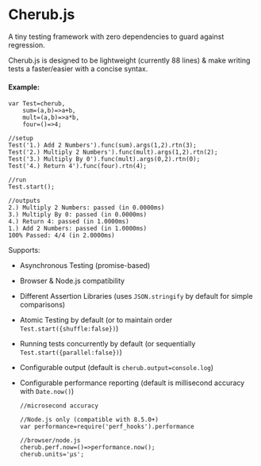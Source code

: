 # Cherub.js
A tiny testing framework with zero dependencies to guard against regression.

Cherub.js is designed to be lightweight (currently 88 lines) & make writing tests a faster/easier with a concise syntax.

#### Example:

    var Test=cherub,
    	sum=(a,b)=>a+b,
    	mult=(a,b)=>a*b,
    	four=()=>4;
        
    //setup
    Test('1.) Add 2 Numbers').func(sum).args(1,2).rtn(3);
    Test('2.) Multiply 2 Numbers').func(mult).args(1,2).rtn(2);
    Test('3.) Multiply By 0').func(mult).args(0,2).rtn(0);
    Test('4.) Return 4').func(four).rtn(4);
    
    //run
	Test.start();
    
    //outputs
    2.) Multiply 2 Numbers: passed (in 0.0000ms)
    3.) Multiply By 0: passed (in 0.0000ms)
    4.) Return 4: passed (in 1.0000ms)
    1.) Add 2 Numbers: passed (in 1.0000ms)
    100% Passed: 4/4 (in 2.0000ms)

Supports:

* Asynchronous Testing (promise-based)
* Browser & Node.js compatibility
* Different Assertion Libraries (uses `JSON.stringify` by default for simple comparisons)
* Atomic Testing by default (or to maintain order `Test.start({shuffle:false})`)
* Running tests concurrently by default (or sequentially `Test.start({parallel:false})`)
* Configurable output (default is `cherub.output=console.log`)
* Configurable performance reporting (default is millisecond accuracy with `Date.now()`)

      //microsecond accuracy
           
      //Node.js only (compatible with 8.5.0+)
      var performance=require('perf_hooks').performance
        
      //browser/node.js
      cherub.perf.now=()=>performance.now();
      cherub.units='μs';